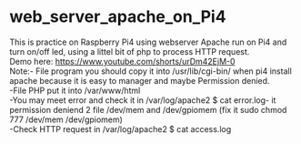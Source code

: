 # web_server_apache_on_Pi4
This is practice on Raspberry Pi4 using webserver Apache run on Pi4 and turn on/off led, using a littel bit of php to process HTTP request.  
Demo here: https://www.youtube.com/shorts/urDm42EjM-0        
Note:- File program you should copy it into /usr/lib/cgi-bin/ when pi4 install apache because it is easy to manager and maybe Permission denied.      
      -File PHP put it into /var/www/html        
-You may meet error and check it in /var/log/apache2 $ cat error.log- it permission deniend 2 file  /dev/mem and /dev/gpiomem (fix it sudo chmod 777  /dev/mem  /dev/gpiomem)      
-Check HTTP request in /var/log/apache2 $ cat access.log 
